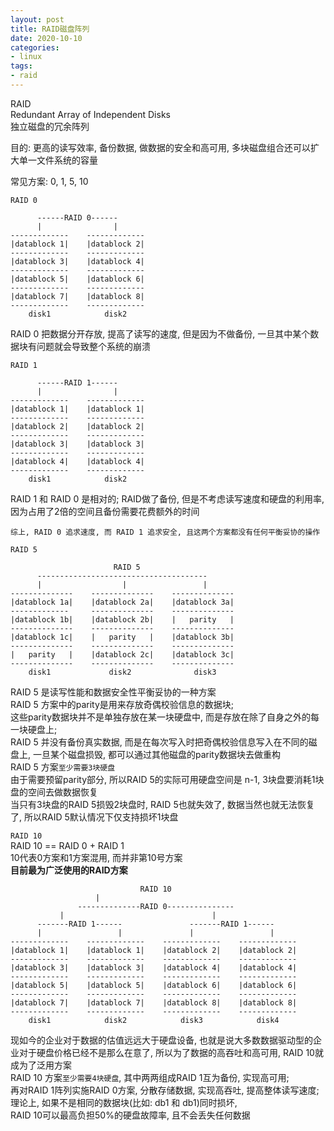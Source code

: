 ```yaml
---
layout: post
title: RAID磁盘阵列
date: 2020-10-10
categories:
- linux
tags:
- raid
---
```


RAID<br>
Redundant Array of Independent Disks<br>
独立磁盘的冗余阵列<br>

目的: 更高的读写效率, 备份数据, 做数据的安全和高可用, 多块磁盘组合还可以扩大单一文件系统的容量<br>

常见方案: 0, 1, 5, 10<br>

`RAID 0`<br>
```
      ------RAID 0------
      |                |       
-------------    -------------
|datablock 1|    |datablock 2|
-------------    -------------
|datablock 3|    |datablock 4|
-------------    -------------
|datablock 5|    |datablock 6|
-------------    -------------
|datablock 7|    |datablock 8|
-------------    -------------
    disk1            disk2
```
RAID 0 把数据分开存放, 提高了读写的速度, 但是因为不做备份, 一旦其中某个数据块有问题就会导致整个系统的崩溃<br>

`RAID 1`<br>
```
      ------RAID 1------
      |                |       
-------------    -------------
|datablock 1|    |datablock 1|
-------------    -------------
|datablock 2|    |datablock 2|
-------------    -------------
|datablock 3|    |datablock 3|
-------------    -------------
|datablock 4|    |datablock 4|
-------------    -------------
    disk1            disk2
```
RAID 1 和 RAID 0 是相对的; RAID做了备份, 但是不考虑读写速度和硬盘的利用率, 因为占用了2倍的空间且备份需要花费额外的时间<br>

`综上, RAID 0 追求速度, 而 RAID 1 追求安全, 且这两个方案都没有任何平衡妥协的操作`<br>

`RAID 5`<br>
```
                       RAID 5
      --------------------------------------
      |                  |                 |                
--------------    --------------    --------------    
|datablock 1a|    |datablock 2a|    |datablock 3a|    
-------------     --------------    --------------    
|datablock 1b|    |datablock 2b|    |   parity   |    
--------------    --------------    --------------    
|datablock 1c|    |   parity   |    |datablock 3b|    
--------------    --------------    --------------    
|   parity   |    |datablock 2c|    |datablock 3c|    
--------------    --------------    --------------    
    disk1             disk2              disk3              
```
RAID 5 是读写性能和数据安全性平衡妥协的一种方案<br>
RAID 5 方案中的parity是用来存放奇偶校验信息的数据块;<br>
这些parity数据块并不是单独存放在某一块硬盘中, 而是存放在除了自身之外的每一块硬盘上;<br>
RAID 5 并没有备份真实数据, 而是在每次写入时把奇偶校验信息写入在不同的磁盘上, 一旦某个磁盘损毁, 都可以通过其他磁盘的parity数据块去做重构<br>
RAID 5 方案`至少需要3块硬盘`<br>
由于需要预留parity部分, 所以RAID 5的实际可用硬盘空间是 n-1, 3块盘要消耗1块盘的空间去做数据恢复<br>
当只有3块盘的RAID 5损毁2块盘时, RAID 5也就失效了, 数据当然也就无法恢复了, 所以RAID 5默认情况下仅支持损坏1块盘<br>


`RAID 10`<br>
RAID 10 == RAID 0 + RAID 1<br>
10代表0方案和1方案混用, 而并非第10号方案<br>
**目前最为广泛使用的RAID方案**<br>
```
                             RAID 10
			       |
               --------------RAID 0---------------
	       |                                 |
      -------RAID 1------               -------RAID 1------
      |                 |               |                 |
-------------    -------------    -------------    -------------
|datablock 1|    |datablock 1|    |datablock 2|    |datablock 2|
-------------    -------------    -------------    -------------
|datablock 3|    |datablock 3|    |datablock 4|    |datablock 4|
-------------    -------------    -------------    -------------
|datablock 5|    |datablock 5|    |datablock 6|    |datablock 6|
-------------    -------------    -------------    -------------
|datablock 7|    |datablock 7|    |datablock 8|    |datablock 8|
-------------    -------------    -------------    -------------
    disk1            disk2            disk3            disk4    
```
现如今的企业对于数据的估值远远大于硬盘设备, 也就是说大多数数据驱动型的企业对于硬盘价格已经不是那么在意了, 所以为了数据的高吞吐和高可用, RAID 10就成为了泛用方案<br>
RAID 10 方案`至少需要4块硬盘`, 其中两两组成RAID 1互为备份, 实现高可用;<br>
再对RAID 1阵列实施RAID 0方案, 分散存储数据, 实现高吞吐, 提高整体读写速度;<br>
理论上, 如果不是相同的数据块(比如: db1 和 db1)同时损坏,<br> 
RAID 10可以最高负担50%的硬盘故障率, 且不会丢失任何数据<br>

